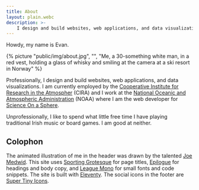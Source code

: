 ```yaml
---
title: About
layout: plain.webc
description: >-
    I design and build websites, web applications, and data visualizations.
---
```


Howdy, my name is Evan.

{% picture "public/img/about.jpg", "", "Me, a 30-something white man, in a red vest, holding a glass of whisky and smiling at the camera at a ski resort in Norway" %}

Professionally, I design and build websites, web applications, and data visualizations. I
am currently employed by the [Cooperative Institute for Research in the
Atmospher](https://www.cira.colostate.edu/) (CIRA) and I work at the [National Oceanic and
Atmospheric Administration](https://noaa.gov) (NOAA) where I am the web developer for
[Science On a Sphere](https://sos.noaa.gov).

Unprofessionally, I like to spend what little free time I have playing traditional Irish
music or board games. I am good at neither.

## Colophon

The animated illustration of me in the header was drawn by the talented [Joe
Medwid](http://joemedwid.com/). This site uses [Sporting
Grotesque](https://velvetyne.fr/fonts/sporting-grotesque/) for page titles,
[Epilogue](https://www.etceteratype.co/epilogue) for headings and body copy, and
[League Mono](https://www.theleagueofmoveabletype.com/league-mono) for small
fonts and code snippets. The site is built with [Eleventy](https://11ty.dev).
The social icons in the footer are [Super Tiny
Icons](https://edent.github.io/SuperTinyIcons/).
